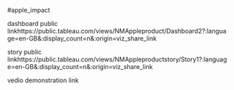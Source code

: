 #apple_impact

dashboard public linkhttps://public.tableau.com/views/NMAppleproduct/Dashboard2?:language=en-GB&:display_count=n&:origin=viz_share_link

story public linkhttps://public.tableau.com/views/NMAppleproductstory/Story1?:language=en-GB&:display_count=n&:origin=viz_share_link

vedio demonstration link

